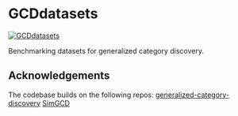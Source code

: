 # GCDdatasets
[![GCDdatasets](https://github.com/tufts-ai-robotics-group/GCDdatasets/actions/workflows/main.yml/badge.svg)](https://github.com/tufts-ai-robotics-group/GCDdatasets/actions/workflows/main.yml)

Benchmarking datasets for generalized category discovery.

## Acknowledgements

The codebase builds on the following repos:
[generalized-category-discovery](https://github.com/sgvaze/generalized-category-discovery)
[SimGCD](https://github.com/CVMI-Lab/SimGCD)
